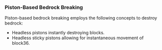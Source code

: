 ### Piston-Based Bedrock Breaking

Piston-based bedrock breaking employs the following concepts to destroy bedrock:

- Headless pistons instantly destroying blocks.
- Headless sticky pistons allowing for instantaneous movement of block36.
